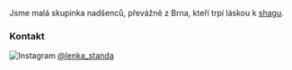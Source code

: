 Jsme malá skupinka nadšenců, převážně z Brna, kteří trpí láskou k [shagu](https://en.wikipedia.org/wiki/Collegiate_shag).

### Kontakt

![Instagram](https://img.icons8.com/office/16/000000/instagram-new.png) [@lenka_standa](https://www.instagram.com/lenka_standa/)
